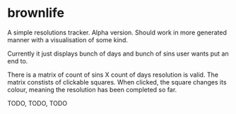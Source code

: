 # brownlife

A simple resolutions tracker. Alpha version. Should work in more generated manner with a visualisation of some kind.

Currently it just displays bunch of days and bunch of sins user wants put an end to.

There is a matrix of count of sins X count of days resolution is valid. The matrix constists of clickable squares. When clicked, the square changes its colour, meaning the resolution has been completed so far.

TODO, TODO, TODO
